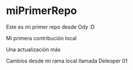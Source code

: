 # miPrimerRepo
Este es mi primer repo desde Ody :D

Mi primera contribución local

Una actualización más

Cambios desde mi rama local llamada Deleoper 01